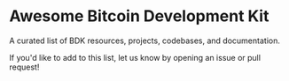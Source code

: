 # Awesome Bitcoin Development Kit
A curated list of BDK resources, projects, codebases, and documentation.

If you'd like to add to this list, let us know by opening an issue or pull request!

